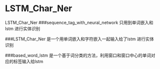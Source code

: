 # LSTM_Char_Ner
LSTM_Char_Ner
###sequence_tag_with_neural_network 只用到单词嵌入和lstm 进行实体识别

###LSTM_Char_Ner 是一个用单词嵌入和字符嵌入一起输入给了lstm 进行实体识别

###based_word_lstm 是一个基于词分类的方法，利用窗口和窗口中心的单词对应的标签输入给lstm 
